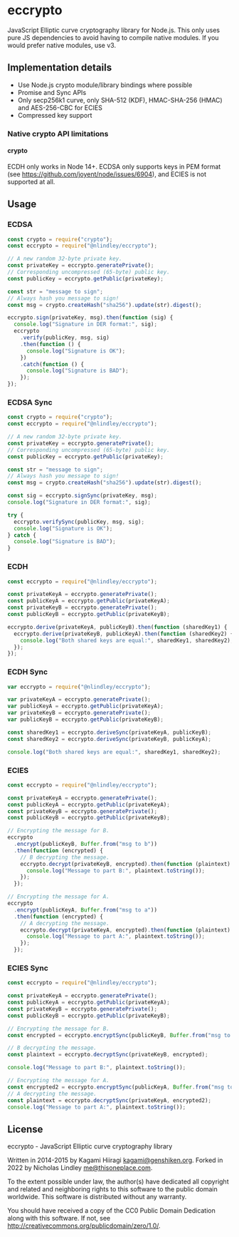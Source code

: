 # eccrypto

JavaScript Elliptic curve cryptography library for Node.js. This only uses pure JS dependencies to avoid having to compile native modules. If you would prefer native modules, use v3.

## Implementation details

- Use Node.js crypto module/library bindings where possible
- Promise and Sync APIs
- Only secp256k1 curve, only SHA-512 (KDF), HMAC-SHA-256 (HMAC) and AES-256-CBC for ECIES
- Compressed key support

### Native crypto API limitations

#### crypto

ECDH only works in Node 14+. ECDSA only supports keys in PEM format (see https://github.com/joyent/node/issues/6904), and ECIES is not supported at all.

## Usage

### ECDSA

```js
const crypto = require("crypto");
const eccrypto = require("@nlindley/eccrypto");

// A new random 32-byte private key.
const privateKey = eccrypto.generatePrivate();
// Corresponding uncompressed (65-byte) public key.
const publicKey = eccrypto.getPublic(privateKey);

const str = "message to sign";
// Always hash you message to sign!
const msg = crypto.createHash("sha256").update(str).digest();

eccrypto.sign(privateKey, msg).then(function (sig) {
  console.log("Signature in DER format:", sig);
  eccrypto
    .verify(publicKey, msg, sig)
    .then(function () {
      console.log("Signature is OK");
    })
    .catch(function () {
      console.log("Signature is BAD");
    });
});
```

### ECDSA Sync

```js
const crypto = require("crypto");
const eccrypto = require("@nlindley/eccrypto");

// A new random 32-byte private key.
const privateKey = eccrypto.generatePrivate();
// Corresponding uncompressed (65-byte) public key.
const publicKey = eccrypto.getPublic(privateKey);

const str = "message to sign";
// Always hash you message to sign!
const msg = crypto.createHash("sha256").update(str).digest();

const sig = eccrypto.signSync(privateKey, msg);
console.log("Signature in DER format:", sig);

try {
  eccrypto.verifySync(publicKey, msg, sig);
  console.log("Signature is OK");
} catch {
  console.log("Signature is BAD");
}
```

### ECDH

```js
const eccrypto = require("@nlindley/eccrypto");

const privateKeyA = eccrypto.generatePrivate();
const publicKeyA = eccrypto.getPublic(privateKeyA);
const privateKeyB = eccrypto.generatePrivate();
const publicKeyB = eccrypto.getPublic(privateKeyB);

eccrypto.derive(privateKeyA, publicKeyB).then(function (sharedKey1) {
  eccrypto.derive(privateKeyB, publicKeyA).then(function (sharedKey2) {
    console.log("Both shared keys are equal:", sharedKey1, sharedKey2);
  });
});
```

### ECDH Sync

```js
var eccrypto = require("@nlindley/eccrypto");

var privateKeyA = eccrypto.generatePrivate();
var publicKeyA = eccrypto.getPublic(privateKeyA);
var privateKeyB = eccrypto.generatePrivate();
var publicKeyB = eccrypto.getPublic(privateKeyB);

const sharedKey1 = eccrypto.deriveSync(privateKeyA, publicKeyB);
const sharedKey2 = eccrypto.deriveSync(privateKeyB, publicKeyA);

console.log("Both shared keys are equal:", sharedKey1, sharedKey2);
```

### ECIES

```js
const eccrypto = require("@nlindley/eccrypto");

const privateKeyA = eccrypto.generatePrivate();
const publicKeyA = eccrypto.getPublic(privateKeyA);
const privateKeyB = eccrypto.generatePrivate();
const publicKeyB = eccrypto.getPublic(privateKeyB);

// Encrypting the message for B.
eccrypto
  .encrypt(publicKeyB, Buffer.from("msg to b"))
  .then(function (encrypted) {
    // B decrypting the message.
    eccrypto.decrypt(privateKeyB, encrypted).then(function (plaintext) {
      console.log("Message to part B:", plaintext.toString());
    });
  });

// Encrypting the message for A.
eccrypto
  .encrypt(publicKeyA, Buffer.from("msg to a"))
  .then(function (encrypted) {
    // A decrypting the message.
    eccrypto.decrypt(privateKeyA, encrypted).then(function (plaintext) {
      console.log("Message to part A:", plaintext.toString());
    });
  });
```

### ECIES Sync

```js
const eccrypto = require("@nlindley/eccrypto");

const privateKeyA = eccrypto.generatePrivate();
const publicKeyA = eccrypto.getPublic(privateKeyA);
const privateKeyB = eccrypto.generatePrivate();
const publicKeyB = eccrypto.getPublic(privateKeyB);

// Encrypting the message for B.
const encrypted = eccrypto.encryptSync(publicKeyB, Buffer.from("msg to b"));

// B decrypting the message.
const plaintext = eccrypto.decryptSync(privateKeyB, encrypted);

console.log("Message to part B:", plaintext.toString());

// Encrypting the message for A.
const encrypted2 = eccrypto.encryptSync(publicKeyA, Buffer.from("msg to a"));
// A decrypting the message.
const plaintext = eccrypto.decryptSync(privateKeyA, encrypted2);
console.log("Message to part A:", plaintext.toString());
```

## License

eccrypto - JavaScript Elliptic curve cryptography library

Written in 2014-2015 by Kagami Hiiragi <kagami@genshiken.org>. Forked in 2022 by Nicholas Lindley <me@thisoneplace.com>.

To the extent possible under law, the author(s) have dedicated all copyright and related and neighboring rights to this software to the public domain worldwide. This software is distributed without any warranty.

You should have received a copy of the CC0 Public Domain Dedication along with this software. If not, see <http://creativecommons.org/publicdomain/zero/1.0/>.
